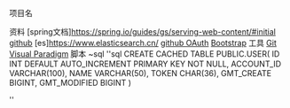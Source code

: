 项目名

资料
[spring文档]https://spring.io/guides/gs/serving-web-content/#initial
[github](https://github.com/1026295417/communitydemo)
[es]https://www.elasticsearch.cn/
[github OAuth](https://developer.github.com/apps/)
[Bootstrap](https://v3.bootcss.com/components/#navbar)
工具
[Git](https://git-scm.com/download/win)
[Visual Paradigm](https://www.visual-paradigm.com/cn/)
脚本
~sql
''sql
    CREATE CACHED TABLE PUBLIC.USER(
        ID INT DEFAULT  AUTO_INCREMENT PRIMARY KEY NOT NULL, 
        ACCOUNT_ID VARCHAR(100),
        NAME VARCHAR(50),
        TOKEN CHAR(36),
        GMT_CREATE BIGINT,
        GMT_MODIFIED BIGINT
    )
    
''